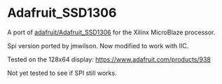 # Adafruit_SSD1306

A port of [adafruit/Adafruit_SSD1306](https://github.com/adafruit/Adafruit_SSD1306) for the Xilinx MicroBlaze processor.

Spi version ported by jmwilson. Now modified to work with IIC.

Tested on the 128x64 display: https://www.adafruit.com/products/938

Not yet tested to see if SPI still works.
